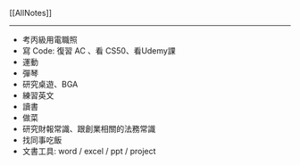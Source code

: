 [[AllNotes]]

---

- 考丙級用電職照
- 寫 Code: 復習 AC 、看 CS50、看Udemy課
- 運動
- 彈琴
- 研究桌遊、BGA
- 練習英文
- 讀書
- 做菜
- 研究財報常識、跟創業相關的法務常識
- 找同事吃飯
- 文書工具: word / excel / ppt / project

